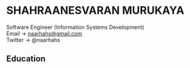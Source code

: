 # SHAHRAANESVARAN MURUKAYA
Software Engineer (Information Systems Development)</br>
Email -> naarhahs@gmail.com </br>
Twitter -> @naarhahs </br>

## Education

<!---
naarhahs/naarhahs is a ✨ special ✨ repository because its `README.md` (this file) appears on your GitHub profile.
You can click the Preview link to take a look at your changes.
--->
